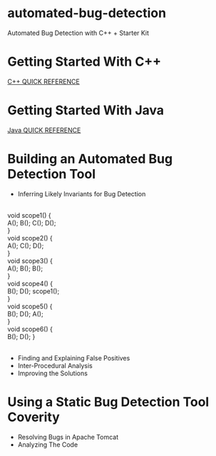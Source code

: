# automated-bug-detection
Automated Bug Detection with C++ + Starter Kit

# Getting Started With C++

[C++ QUICK REFERENCE](http://www.hoomanb.com/cs/QuickRef/CppQuickRef.pdf)

# Getting Started With Java

[Java QUICK REFERENCE](https://introcs.cs.princeton.edu/java/11cheatsheet/)

# Building an Automated Bug Detection Tool

* Inferring Likely Invariants for Bug Detection <br/><br/>

void scope1() { <br/>
  A(); B(); C(); D(); <br/>
} <br/>
void scope2() { <br/>
  A(); C(); D(); <br/>
} <br/>
void scope3() { <br/>
  A(); B(); B(); <br/>
} <br/>
void scope4() { <br/>
  B(); D(); scope1(); <br/>
} <br/>
void scope5() { <br/>
  B(); D(); A(); <br/>
} <br/>
void scope6() { <br/>
B(); D(); } <br/><br/>

* Finding and Explaining False Positives
* Inter-Procedural Analysis
* Improving the Solutions

# Using a Static Bug Detection Tool Coverity
* Resolving Bugs in Apache Tomcat
* Analyzing The Code
